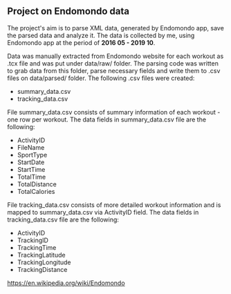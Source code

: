 
## Project on Endomondo data

The project's aim is to parse XML data, generated by Endomondo app, save the parsed data and analyze it. The data is collected by me, using Endomondo app at the period of **2016 05 - 2019 10**.

Data was manually extracted from Endomondo website for each workout as .tcx file and was put under data/raw/ folder. The parsing code was written to grab data from this folder, parse necessary fields and write them to .csv files on data/parsed/ folder. The following .csv files were created:
- summary_data.csv
- tracking_data.csv

File summary_data.csv consists of summary information of each workout - one row per workout. The data fields in summary_data.csv file are the following:
- ActivityID
- FileName
- SportType
- StartDate
- StartTime
- TotalTime
- TotalDistance
- TotalCalories

File tracking_data.csv consists of more detailed workout information and is mapped to summary_data.csv via ActivityID field. The data fields in tracking_data.csv file are the following:
- ActivityID
- TrackingID
- TrackingTime
- TrackingLatitude
- TrackingLongitude
- TrackingDistance

https://en.wikipedia.org/wiki/Endomondo
